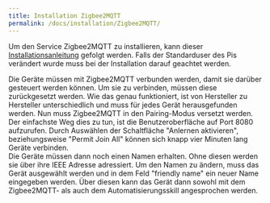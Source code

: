 ```yaml
---
title: Installation Zigbee2MQTT
permalink: /docs/installation/Zigbee2MQTT/
---
```


Um den Service Zigbee2MQTT zu installieren, kann dieser [Installationsanleitung](https://www.zigbee2mqtt.io/guide/installation/01_linux.html) gefolgt werden. Falls der Standarduser des Pis verändert wurde muss bei der Installation darauf geachtet werden. <br>

Die Geräte müssen mit Zigbee2MQTT verbunden werden, damit sie darüber gesteuert werden können. Um sie zu verbinden, müssen diese zurückgesetzt werden. Wie das genau funktioniert, ist von Hersteller zu Hersteller unterschiedlich und muss für jedes Gerät herausgefunden werden. 
Nun muss Zigbee2MQTT in den Pairing-Modus versetzt werden. Der einfachste Weg dies zu tun, ist die Benutzeroberfläche auf Port 8080 aufzurufen. Durch Auswählen der Schaltfläche "Anlernen aktivieren", beziehungsweise "Permit Join All" können sich knapp vier Minuten lang Geräte verbinden. 
<br>
Die Geräte müssen dann noch einen Namen erhalten. Ohne diesen werden sie über ihre IEEE Adresse adressiert. Um den Namen zu ändern, muss das Gerät ausgewählt werden und in dem Feld "friendly name" ein neuer Name eingegeben werden. Über diesen kann das Gerät dann sowohl mit dem Zigbee2MQTT- als auch dem Automatisierungsskill angesprochen werden.

